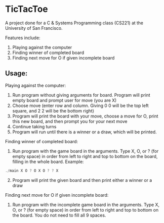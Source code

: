 # TicTacToe
A project done for a C & Systems Programming class (CS221) at the University of San Francisco.

Features include:
1. Playing against the computer
2. Finding winner of completed board
3. Finding next move for O if given incomplete board

## Usage:
Playing against the computer:
1. Run program without giving arguments for board. Program will print empty board and prompt user for move (you are X)
2. Choose move (enter row and column. Giving 0 0 will be the top left square, and 2 2 will be the bottom right)
3. Program will print the board with your move, choose a move for O, print this new board, and then prompt you for your next move
4. Continue taking turns
5. Program will run until there is a winner or a draw, which will be printed.

Finding winner of completed board:
1. Run program with the game board in the arguments. Type X, O, or ? (for empty space) in order from left to right and top to bottom on the board, filling in the whole board. Example:
```c
./main X O ? O X O ? ? X
```
2. Program will print the given board and then print either a winner or a draw

Finding next move for O if given incomplete board:
1. Run program with the incomplete game board in the arguments. Type X, O, or ? (for empty space) in order from left to right and top to bottom on the board. You do not need to fill all 9 spaces.
